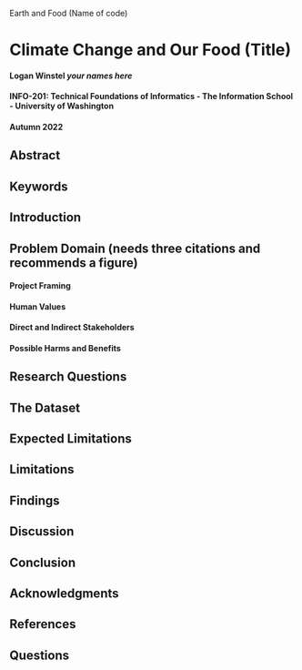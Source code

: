 Earth and Food (Name of code)
# Climate Change and Our Food (Title)
#### Logan Winstel *your names here*
#### INFO-201: Technical Foundations of Informatics - The Information School - University of Washington
#### Autumn 2022
## Abstract  

## Keywords  

## Introduction  

## Problem Domain (needs three citations and recommends a figure)
#### Project Framing

#### Human Values

#### Direct and Indirect Stakeholders

#### Possible Harms and Benefits  

## Research Questions  

## The Dataset  

## Expected Limitations  

## Limitations  

## Findings  

## Discussion  

## Conclusion  

## Acknowledgments  

## References  

## Questions
